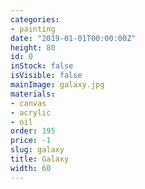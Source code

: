 ```yaml
---
categories:
- painting
date: "2019-01-01T00:00:00Z"
height: 80
id: 0
inStock: false
isVisible: false
mainImage: galaxy.jpg
materials:
- canvas
- acrylic
- oil
order: 195
price: -1
slug: galaxy
title: Galaxy
width: 60
---
```


